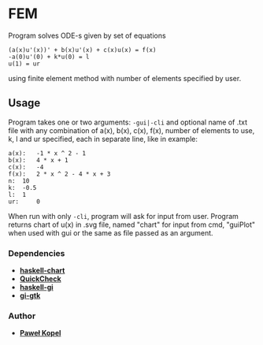 # FEM

Program solves ODE-s given by set of equations
```
(a(x)u'(x))' + b(x)u'(x) + c(x)u(x) = f(x)
-a(0)u'(0) + k*u(0) = l
u(1) = ur
```
using finite element method with number of elements specified by user.

## Usage

Program takes one or two arguments: `-gui|-cli` and optional name of .txt file with any combination of a(x), b(x), c(x), f(x), number of elements to use, k, l and ur specified, each in separate line, like in example: 
```
a(x): 	-1 * x ^ 2 - 1
b(x): 	4 * x + 1
c(x):	-4
f(x): 	2 * x ^ 2 - 4 * x + 3 
n: 	10
k: 	-0.5
l: 	1
ur: 	0
```
When run with only `-cli`, program will ask for input from user. Program returns chart of u(x) in .svg file, named "chart" for input from cmd, "guiPlot" when used with gui or the same as file passed as an argument.

### Dependencies
* **[haskell-chart](https://github.com/timbod7/haskell-chart/wiki)**
* **[QuickCheck](https://github.com/nick8325/quickcheck)**
* **[haskell-gi](https://github.com/haskell-gi/haskell-gi)**
* **[gi-gtk](https://hackage.haskell.org/package/gi-gtk)**

### Author
* **[Paweł Kopel](https://github.com/PKopel)**

